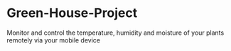 # Green-House-Project
Monitor and control the temperature, humidity and moisture of your plants remotely via your mobile device
